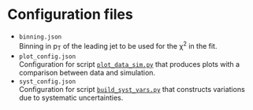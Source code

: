 # Configuration files

 * `binning.json` <br />
   Binning in p<sub>T</sub> of the leading jet to be used for the &chi;<sup>2</sup> in the fit.
 * `plot_config.json` <br />
   Configuration for script [`plot_data_sim.py`](../scripts/plot_data_sim.py) that produces plots with a comparison between data and simulation.
 * `syst_config.json` <br />
   Configuration for script [`build_syst_vars.py`](../scripts/build_syst_vars.py) that constructs variations due to systematic uncertainties.
